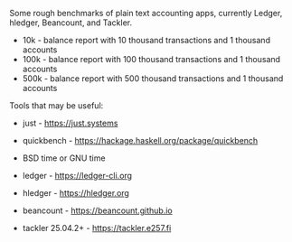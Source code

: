 Some rough benchmarks of plain text accounting apps,
currently Ledger, hledger, Beancount, and Tackler.

- 10k - balance report with 10 thousand transactions and 1 thousand accounts
- 100k - balance report with 100 thousand transactions and 1 thousand accounts
- 500k - balance report with 500 thousand transactions and 1 thousand accounts

Tools that may be useful:

- just       - https://just.systems
- quickbench - https://hackage.haskell.org/package/quickbench
- BSD time or GNU time

- ledger     - https://ledger-cli.org
- hledger    - https://hledger.org
- beancount  - https://beancount.github.io
- tackler 25.04.2+    - https://tackler.e257.fi
